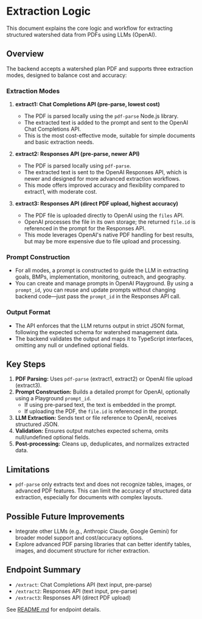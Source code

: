 # Extraction Logic

This document explains the core logic and workflow for extracting structured watershed data from PDFs using LLMs (OpenAI).

## Overview

The backend accepts a watershed plan PDF and supports three extraction modes, designed to balance cost and accuracy:

### Extraction Modes

1. **extract1: Chat Completions API (pre-parse, lowest cost)**

   - The PDF is parsed locally using the `pdf-parse` Node.js library.
   - The extracted text is added to the prompt and sent to the OpenAI Chat Completions API.
   - This is the most cost-effective mode, suitable for simple documents and basic extraction needs.

2. **extract2: Responses API (pre-parse, newer API)**

   - The PDF is parsed locally using `pdf-parse`.
   - The extracted text is sent to the OpenAI Responses API, which is newer and designed for more advanced extraction workflows.
   - This mode offers improved accuracy and flexibility compared to extract1, with moderate cost.

3. **extract3: Responses API (direct PDF upload, highest accuracy)**
   - The PDF file is uploaded directly to OpenAI using the `files` API.
   - OpenAI processes the file in its own storage; the returned `file.id` is referenced in the prompt for the Responses API.
   - This mode leverages OpenAI's native PDF handling for best results, but may be more expensive due to file upload and processing.

### Prompt Construction

- For all modes, a prompt is constructed to guide the LLM in extracting goals, BMPs, implementation, monitoring, outreach, and geography.
- You can create and manage prompts in OpenAI Playground. By using a `prompt_id`, you can reuse and update prompts without changing backend code—just pass the `prompt_id` in the Responses API call.

### Output Format

- The API enforces that the LLM returns output in strict JSON format, following the expected schema for watershed management data.
- The backend validates the output and maps it to TypeScript interfaces, omitting any null or undefined optional fields.

## Key Steps

1. **PDF Parsing:** Uses `pdf-parse` (extract1, extract2) or OpenAI file upload (extract3).
2. **Prompt Construction:** Builds a detailed prompt for OpenAI, optionally using a Playground `prompt_id`.
   - If using pre-parsed text, the text is embedded in the prompt.
   - If uploading the PDF, the `file.id` is referenced in the prompt.
3. **LLM Extraction:** Sends text or file reference to OpenAI, receives structured JSON.
4. **Validation:** Ensures output matches expected schema, omits null/undefined optional fields.
5. **Post-processing:** Cleans up, deduplicates, and normalizes extracted data.

## Limitations

- `pdf-parse` only extracts text and does not recognize tables, images, or advanced PDF features. This can limit the accuracy of structured data extraction, especially for documents with complex layouts.

## Possible Future Improvements

- Integrate other LLMs (e.g., Anthropic Claude, Google Gemini) for broader model support and cost/accuracy options.
- Explore advanced PDF parsing libraries that can better identify tables, images, and document structure for richer extraction.

## Endpoint Summary

- `/extract`: Chat Completions API (text input, pre-parse)
- `/extract2`: Responses API (text input, pre-parse)
- `/extract3`: Responses API (direct PDF upload)

See [README.md](./README.md) for endpoint details.
